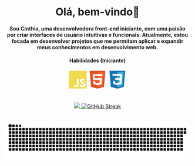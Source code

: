   <div align="center"> <h1>Olá, bem-vindo👋</h1> 
  <h4><p> Sou Cinthia, uma desenvolvedora front-end iniciante, com uma paixão por criar interfaces de usuário intuitivas e funcionais. Atualmente, estou focada em desenvolver projetos que me permitam aplicar e expandir meus conhecimentos em desenvolvimento web.</p></h4>
  </div>
  <div align="center">
    <h4>Habilidades (Iniciante)</h4>
  <img align="column" alt="Js" height="50" width="50" src="https://raw.githubusercontent.com/devicons/devicon/master/icons/javascript/javascript-plain.svg">
  <img align="column" alt="HTML" height="50" width="50" src="https://raw.githubusercontent.com/devicons/devicon/master/icons/html5/html5-original.svg">
  <img align="column" alt="CSS" height="50" width="50" src="https://raw.githubusercontent.com/devicons/devicon/master/icons/css3/css3-original.svg"> <br>
  <br><br>
</div>
<div align="center">
  <a href="https://github.com/soucinthia">
  <img height="195em" src="https://github-readme-stats.vercel.app/api/top-langs/?username=soucinthia&layout=compact&langs_count=7&theme=dracula"/>
  <a href="https://git.io/streak-stats"><img src="https://streak-stats.demolab.com?user=soucinthia&theme=dracula&mode=weekly&card_width=300&hide_longest_streak=true" alt="GitHub Streak" /></a>
</div>
<br>
<div> 
 
![Snake animation](https://github.com/soucinthia/soucinthia/blob/output/github-contribution-grid-snake.svg)
 
 
</div>
